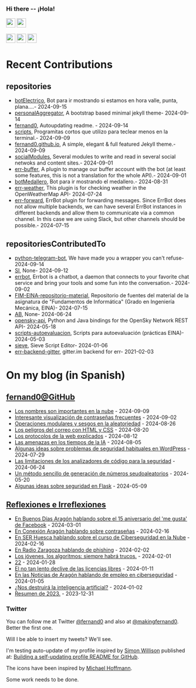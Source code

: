 ### Hi there -- ¡Hola!

<a href="mailto:ftricas@unizar.es" title="e-mail"><i class="svg-icon email"></i></a> 
<a href="https://www.linkedin.com/in/fernand0" title="My LinkedIn//Mi LinkedIn"><img src="https://img.shields.io/badge/linkedin-%230077B5.svg?&style=for-the-badge&logo=linkedin&logoColor=white" height=25></a> 
<a href="https://www.twitter.com/fernand0" title="My Twitter//Mi Twitter"><img src="https://img.shields.io/badge/twitter-%231DA1F2.svg?&style=for-the-badge&logo=twitter&logoColor=white" height=25></i></a> 
<link href="https://mastodon.social/@fernand0" rel="me" title="My Mastodon//Mi Mastodon"><img src="https://img.shields.io/static/v1?label=Mastodon&message=Social&color=blue" height=25></i></a> 
<a href="https://flickr.com/fernand0"><img src="https://img.shields.io/static/v1?label=Flickr&message=Images&color=blue" height=25></a>
<a href="https://dev.to/fernand0"><img src="https://img.shields.io/badge/DEV.TO-%230A0A0A.svg?&style=for-the-badge&logo=dev-dot-to&logoColor=white" height=25></a>

# Recent Contributions
<!-- recent_releases starts -->


## repositories
* [botElectrico](https://github.com/fernand0/botElectrico),  Bot para ir mostrando si estamos en hora valle, punta, plana....- 2024-09-15
* [personalAggregator](https://github.com/fernand0/personalAggregator),  A bootstrap based minimal jekyll theme- 2024-09-14
* [fernand0](https://github.com/fernand0/fernand0),  Autoupdating readme. - 2024-09-14
* [scripts](https://github.com/fernand0/scripts),  Programitas cortos que utilizo para teclear menos en la terminal.- 2024-09-09
* [fernand0.github.io](https://github.com/fernand0/fernand0.github.io),  A simple, elegant & full featured Jekyll theme.- 2024-09-09
* [socialModules](https://github.com/fernand0/socialModules),  Several modules to write and read in several social netwoks and content sites.- 2024-09-01
* [err-buffer](https://github.com/fernand0/err-buffer),  A plugin to manage our buffer account with the bot (at least some features, this is not a translation for the whole API).- 2024-09-01
* [botMedallero](https://github.com/fernand0/botMedallero),  Bot para ir mostrando el medallero.- 2024-08-31
* [err-weather](https://github.com/fernand0/err-weather),  This plugin is for checking weather in the OpenWeatherMap API- 2024-07-24
* [err-forward](https://github.com/fernand0/err-forward),  ErrBot plugin for forwarding messages. Since ErrBot does not allow multiple backends, we can have several ErrBot instances in different backends and allow them to communicate via a common channel. In this case we are using Slack, but other channels should be possible.- 2024-07-15

## repositoriesContributedTo
* [python-telegram-bot](https://github.com/python-telegram-bot/python-telegram-bot),  We have made you a wrapper you can't refuse- 2024-09-14
* [SI](https://github.com/simber72/SI),  None- 2024-09-12
* [errbot](https://github.com/errbotio/errbot),  Errbot is a chatbot, a daemon that connects to your favorite chat service and bring your tools and some fun into the conversation.- 2024-09-02
* [FIM-EINA-repositorio-material](https://github.com/ricardojrdez/FIM-EINA-repositorio-material),  Repositorio de fuentes del material de la asignatura de "Fundamentos de Informática" (Grado en Ingeniería Mecánica, EINA)- 2024-07-15
* [AB](https://github.com/simber72/AB),  None- 2024-06-24
* [opensky-api](https://github.com/openskynetwork/opensky-api),  Python and Java bindings for the OpenSky Network REST API- 2024-05-18
* [scripts-autoevaluacion](https://github.com/ricardojrdez/scripts-autoevaluacion),  Scripts para autoevaluación (prácticas EINA)- 2024-05-03
* [sieve](https://github.com/thsmi/sieve),  Sieve Script Editor- 2024-01-06
* [err-backend-gitter](https://github.com/errbotio/err-backend-gitter),  gitter.im backend for err- 2021-02-03
<!-- recent_releases ends -->

# On my blog (in Spanish)

<!-- blog starts -->


## [fernand0@GitHub](https://fernand0.github.io/)
* [Los nombres son importantes en la nube](http://fernand0.github.io//los-nombres-ejemplo/) - 2024-09-09
* [Interesante visualización de contraseñas frecuentes](http://fernand0.github.io//500-claves-mas-habituales/) - 2024-09-02
* [Operaciones modulares y sesgos en la aleatoriedad](http://fernand0.github.io//modulo-sesgo/) - 2024-08-26
* [Los peligros del correo con HTML y CSS](http://fernand0.github.io//html-email-peligroso/) - 2024-08-20
* [Los protocolos de la web explicados](http://fernand0.github.io//protocolo-http-evoluciones/) - 2024-08-12
* [Las amenazas en los tiempos de la IA](http://fernand0.github.io//amenazas-tiempos-IA/) - 2024-08-05
* [Algunas ideas sobre problemas de seguridad habituales en WordPress](http://fernand0.github.io//wordpress-problemas-frecuentes-seguridad/) - 2024-07-29
* [Las limitaciones de los analizadores de código para la seguridad](http://fernand0.github.io//analisis-web-herramientas-manual/) - 2024-06-24
* [Un método sencillo de generación de números seudoaleatorios](http://fernand0.github.io//generador-numeros-aleatorios-cerebro/) - 2024-05-20
* [Algunas ideas sobre seguridad en Flask](http://fernand0.github.io//proteger-aplicaciones-flask/) - 2024-05-09

## [Reflexiones e Irreflexiones](http://fernand0.blogalia.com/)
* [En Buenos D&#237;as Arag&#243;n hablando sobre el 15 aniversario del 'me gusta' de Facebook](http://fernand0.blogalia.com//historias/78830) - 2024-03-01
* [En Conexi&#243;n Arag&#243;n hablando sobre contrase&#241;as](http://fernand0.blogalia.com//historias/78823) - 2024-02-16
* [En SER Huesca hablando sobre el curso de Ciberseguridad en la Nube](http://fernand0.blogalia.com//historias/78822) - 2024-02-16
* [En Radio Zaragoza hablando de phishing](http://fernand0.blogalia.com//historias/78816) - 2024-02-02
* [Los j&#243;venes, los algoritmos: siempre habr&#225; trucos.](http://fernand0.blogalia.com//historias/78815) - 2024-02-01
* [22](http://fernand0.blogalia.com//historias/78812) - 2024-01-28
* [El no tan lento declive de las licencias libres](http://fernand0.blogalia.com//historias/78804) - 2024-01-11
* [En las Noticias de Arag&#243;n hablando de empleo en ciberseguridad](http://fernand0.blogalia.com//historias/78801) - 2024-01-05
* [&#191;Nos destruir&#225; la inteligencia artificial?](http://fernand0.blogalia.com//historias/78800) - 2024-01-02
* [Resumen de 2023.](http://fernand0.blogalia.com//historias/78799) - 2023-12-31
<!-- blog ends -->

### Twitter 

You can follow me at Twitter [@fernand0](https://twitter.com/fernand0) and also at [@makingfernand0](https://twitter.com/fernand0). Better the first one.

Will I be able to insert my tweets? We'll see.

I'm testing auto-update of my profile inspired by [Simon Willison](https://simonwillison.net/) published at: [Building a self-updating profile README for GitHub](https://simonwillison.net/2020/Jul/10/self-updating-profile-readme/).

The icons have been inspired by [Michael Hoffmann](https://www.mokkapps.de/).

Some work needs to be done.

<!--
**fernand0/fernand0** is a ✨ _special_ ✨ repository because its `README.md` (this file) appears on your GitHub profile.

Here are some ideas to get you started:

- 🔭 I’m currently working on ...
- 🌱 I’m currently learning ...
- 👯 I’m looking to collaborate on ...
- 🤔 I’m looking for help with ...
- 💬 Ask me about ...
- 📫 How to reach me: ...
- 😄 Pronouns: ...
- ⚡ Fun fact: ...
-->
